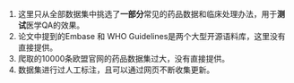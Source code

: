 1. 这里只从全部数据集中挑选了**一部分**常见的药品数据和临床处理办法，用于**测试**医学QA的效果。
2. 论文中提到的Embase 和 WHO Guidelines是两个大型开源语料库，这里没有直接提供。
3. 爬取的10000条欧盟官网的药品数据集过大，没有直接提供。
4. 数据集进行过人工标注，且可以通过网页不断收集更新。